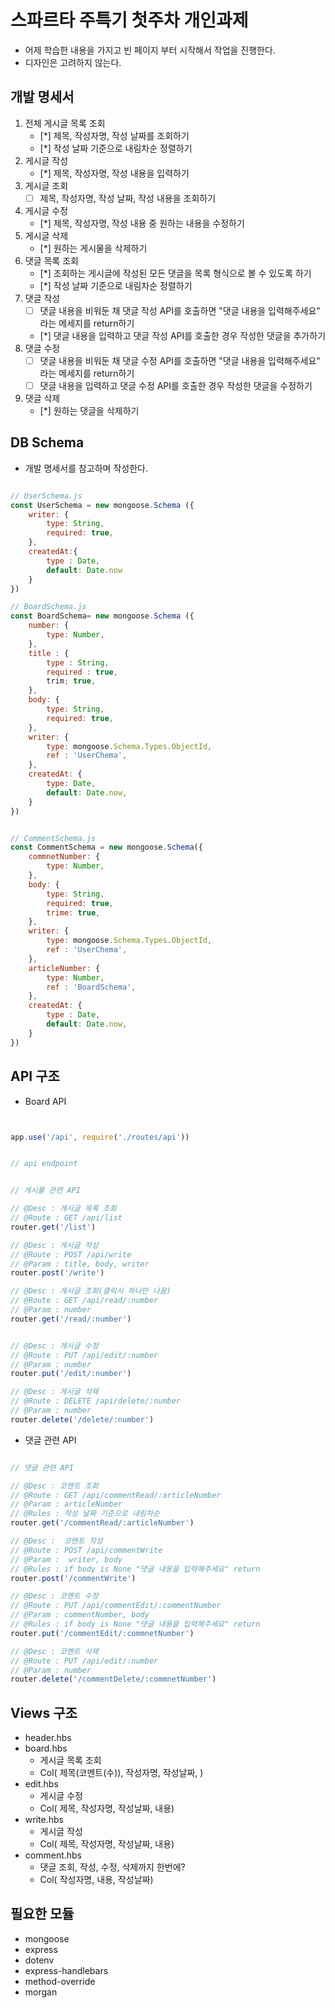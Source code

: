 # 스파르타 주특기 첫주차 개인과제
* 어제 학습한 내용을 가지고 빈 페이지 부터 시작해서 작업을 진행한다.
* 디자인은 고려하지 않는다.


## 개발 명세서
1. 전체 게시글 목록 조회
    - [*] 제목, 작성자명, 작성 날짜를 조회하기
    - [*] 작성 날짜 기준으로 내림차순 정렬하기
2. 게시글 작성
    - [*] 제목, 작성자명, 작성 내용을 입력하기
3. 게시글 조회
    - [ ] 제목, 작성자명, 작성 날짜, 작성 내용을 조회하기
4. 게시글 수정
    - [*] 제목, 작성자명, 작성 내용 중 원하는 내용을 수정하기
5. 게시글 삭제
    - [*] 원하는 게시물을 삭제하기
6. 댓글 목록 조회 
    - [*] 조회하는 게시글에 작성된 모든 댓글을 목록 형식으로 볼 수 있도록 하기 
    - [*] 작성 날짜 기준으로 내림차순 정렬하기
7. 댓글 작성
    - [ ] 댓글 내용을 비워둔 채 댓글 작성 API를 호출하면 "댓글 내용을 입력해주세요" 라는 메세지를 return하기
    - [*] 댓글 내용을 입력하고 댓글 작성 API를 호출한 경우 작성한 댓글을 추가하기
8. 댓글 수정
    - [ ] 댓글 내용을 비워둔 채 댓글 수정 API를 호출하면 "댓글 내용을 입력해주세요" 라는 메세지를 return하기
    - [ ] 댓글 내용을 입력하고 댓글 수정 API를 호출한 경우 작성한 댓글을 수정하기
9.  댓글 삭제
    - [*] 원하는 댓글을 삭제하기

## DB Schema
* 개발 명세서를 참고하며 작성한다.
```javascript

// UserSchema.js
const UserSchema = new mongoose.Schema ({
    writer: {
        type: String,
        required: true,
    }, 
    createdAt:{
        type : Date,
        default: Date.now
    }
})

// BoardSchema.js
const BoardSchema= new mongoose.Schema ({
    number: {
        type: Number,
    },
    title : {
        type : String,
        required : true,
        trim; true,
    },
    body: {
        type: String,
        required: true,
    },
    writer: {
        type: mongoose.Schema.Types.ObjectId,
        ref : 'UserChema',
    },
    createdAt: {
        type: Date,
        default: Date.now,
    }
})


// CommentSchema.js
const CommentSchema = new mongoose.Schema({
    commnetNumber: {
        type: Number,
    },
    body: {
        type: String,
        required: true,
        trime: true,
    },
    writer: {
        type: mongoose.Schema.Types.ObjectId,
        ref : 'UserChema',
    },
    articleNumber: {
        type: Number,
        ref : 'BoardSchema',
    },
    createdAt: {
        type : Date,
        default: Date.now,
    }
})


```

## API 구조   


* Board API

```javascript


app.use('/api', require('./routes/api'))


// api endpoint


// 게시물 관련 API

// @Desc : 게시글 목록 조회
// @Route : GET /api/list
router.get('/list')

// @Desc : 게시글 작성  
// @Route : POST /api/write
// @Param : title, body, writer
router.post('/write')

// @Desc : 게시글 조회(클릭시 하나만 나옴) 
// @Route : GET /api/read/:number
// @Param : number
router.get('/read/:number')


// @Desc : 게시글 수정
// @Route : PUT /api/edit/:number
// @Param : number
router.put('/edit/:number')

// @Desc : 게시글 삭제 
// @Route : DELETE /api/delete/:number
// @Param : number
router.delete('/delete/:number')


```


* 댓글 관련 API
```javascript

// 댓글 관련 API

// @Desc : 코멘트 조회 
// @Route : GET /api/commentRead/:articleNumber
// @Param : articleNumber
// @Rules : 작성 날짜 기준으로 내림차순
router.get('/commentRead/:articleNumber')

// @Desc :  코멘트 작성  
// @Route : POST /api/commentWrite
// @Param :  writer, body
// @Rules : if body is None "댓글 내용을 입력해주세요" return
router.post('/commentWrite')

// @Desc : 코멘트 수정
// @Route : PUT /api/commentEdit/:commentNumber
// @Param : commentNumber, body 
// @Rules : if body is None "댓글 내용을 입력해주세요" return
router.put('/commentEdit/:commnetNumber')

// @Desc : 코멘트 삭제 
// @Route : PUT /api/edit/:number
// @Param : number
router.delete('/commentDelete/:commnetNumber')

```
## Views 구조
* header.hbs
* board.hbs
    - 게시글 목록 조회
    - Col( 제목(코멘트(수)), 작성자명, 작성날짜, )
* edit.hbs
    - 게시글 수정
    - Col( 제목, 작성자명, 작성날짜, 내용)
* write.hbs
    - 게시글 작성
    - Col( 제목, 작성자명, 작성날짜, 내용)
* comment.hbs 
    - 댓글 조회, 작성, 수정, 삭제까지 한번에?
    - Col( 작성자명, 내용, 작성날짜)




## 필요한 모듈
* mongoose
* express
* dotenv
* express-handlebars
* method-override
* morgan
